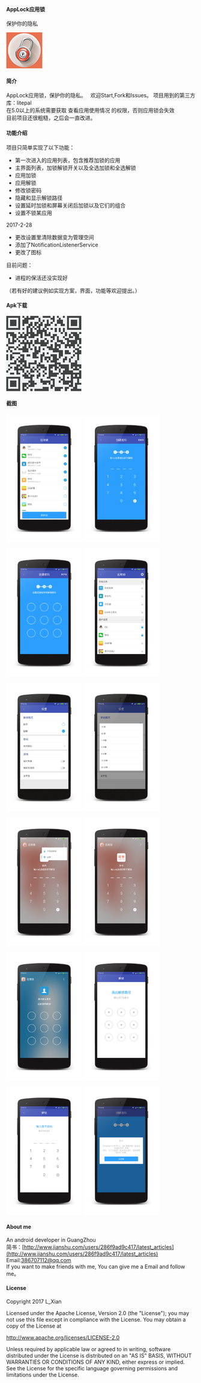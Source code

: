 #### AppLock应用锁

保护你的隐私

![](art/ic_launcher.png)

#### 简介  
AppLock应用锁，保护你的隐私。       
欢迎Start,Fork和Issues。
项目用到的第三方库：litepal     
在5.0以上的系统需要获取 查看应用使用情况 的权限，否则应用锁会失效   
目前项目还很粗糙，之后会一直改进。

#### 功能介绍
项目只简单实现了以下功能：
-  第一次进入的应用列表，包含推荐加锁的应用
-  主界面列表，加锁解锁开关以及全选加锁和全选解锁
-  应用加锁
-  应用解锁
-  修改锁密码
-  隐藏和显示解锁路径
-  设置延时加锁和屏幕关闭后加锁以及它们的组合
-  设置不锁某应用

2017-2-28
-  更改设置里清除数据变为管理空间
-  添加了NotificationListenerService
-  更改了图标

目前问题：
-  进程的保活还没实现好

（若有好的建议例如实现方案，界面，功能等欢迎提出。）

#### Apk下载
![](art/download.png)

#### 截图
<a href="art/art_index.png"><img src="art/1.png" width="40%"/></a> 
<a href="art/art_menu.png"><img src="art/2.png" width="40%"/></a>

<a href="rt_coll_article.png"><img src="art/3.png" width="40%"/></a> 
<a href="art_coll_theme.png"><img src="art/4.png" width="40%"/></a>

<a href="art_detail.png"><img src="art/5.jpg" width="40%"/></a>
<a href="art_share.png"><img src="art/6.jpg" width="40%"/></a>

<a href="art_comment.png"><img src="art/7.png" width="40%"/></a>
<a href="art_edorit.png"><img src="art/8.png" width="40%"/></a>

<a href="art_edorit.png"><img src="art/9.png" width="40%"/></a>
<a href="art_edorit.png"><img src="art/10.png" width="40%"/></a>

<a href="art_edorit.png"><img src="art/11.png" width="40%"/></a>
<a href="art_edorit.png"><img src="art/12.png" width="40%"/></a>
 
#### About me
An android developer in GuangZhou  
简书：[http://www.jianshu.com/users/286f9ad9c417/latest_articles](http://www.jianshu.com/users/286f9ad9c417/latest_articles)   
Email:386707112@qq.com  
If you want to make friends with me, You can give me a Email and follow me。

#### License
Copyright 2017 L_Xian

Licensed under the Apache License, Version 2.0 (the "License"); you may not use this file except in compliance with the License. You may obtain a copy of the License at

http://www.apache.org/licenses/LICENSE-2.0

Unless required by applicable law or agreed to in writing, software distributed under the License is distributed on an "AS IS" BASIS, WITHOUT WARRANTIES OR CONDITIONS OF ANY KIND, either express or implied. See the License for the specific language governing permissions and limitations under the License.
